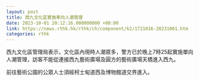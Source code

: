 ```yaml
---
layout: post
title: 西九文化區實施單向人潮管理
date: 2023-10-01 20:12:16.000000000 +08:00
link: https://news.rthk.hk/rthk/ch/component/k2/1721016-20231001.htm
categories: rthk
---
```


西九文化區管理局表示，文化區內現時人潮眾多，警方已於晚上7時25起實施單向人潮管理，訪客不能從連接西九藝術廣場及圓方的藝術廣場天橋進入西九。

前往藝術公園的公眾人士須經柯士甸道西及博物館道交界進入。
